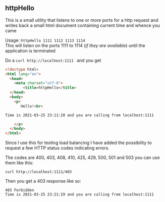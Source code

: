 ## httpHello

This is a small utility that listens to one or more ports for a http request and writes back a small html document
containing current time and whence you came

Usage: `httpHello 1111 1112 1113 1114 `\
This will listen on the ports 1111 to 1114 (*if they are available*) until the application is terminated

Do a `curl http://localhost:1111 `  and you get
```html
<!doctype html>
<html lang="en">
  <head>
    <meta charset="utf-8">
        <title>httpHello</title>
  </head>
  <body>
    <p>
       Hello!<br>

Time is 2021-03-25 23:11:28 and you are calling from localhost:1111

    </p>
  </body>
</html>
```

Since I use this for testing load balancing I have added the possibility to request a few HTTP status codes indicating 
errors.

The codes are 400, 403, 408, 410, 425, 429, 500, 501 and 503 you can use them like this:

    curl http://localhost:1111/403

Then you get a 403 response like so:

    403 Forbidden
    Time is 2021-03-25 23:21:29 and you are calling from localhost:1111



